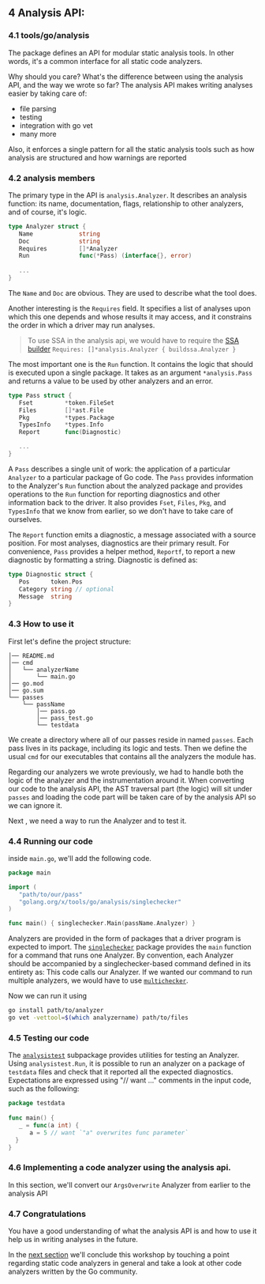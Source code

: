 ## 4 Analysis API:
### 4.1 tools/go/analysis
The package defines an API for modular static analysis tools. In other words, it's a common interface for all static 
code analyzers.

Why should you care? What's the difference between using the analysis API, and the way we wrote so far?
The analysis API makes writing analyses easier by taking care of:
 - file parsing
 - testing
 - integration with go vet
 - many more
 
Also, it enforces a single pattern for all the static analysis tools such as how analysis are structured and how 
warnings are reported
    
### 4.2 analysis members  
The primary type in the API is `analysis.Analyzer`.  It describes an analysis function: its name, documentation, flags, relationship to other analyzers, and of course, it's logic.

``` go
type Analyzer struct {
   Name             string
   Doc              string
   Requires         []*Analyzer
   Run              func(*Pass) (interface{}, error)
 
   ...
}
```

The `Name` and `Doc` are obvious. They are used to describe what the tool does.

Another interesting is the `Requires` field. It specifies a list of analyses upon which this one depends and whose
results it may access, and it constrains the order in which a driver may run analyses.

> To use SSA in the analysis api, we would have to require the [SSA builder](https://pkg.go.dev/golang.org/x/tools/go/analysis/passes/buildssa)
>  `Requires: []*analysis.Analyzer {
                  buildssa.Analyzer
          }`


The most important one is the `Run` function. It contains the logic that should is executed upon a single package. 
It takes as an argument `*analysis.Pass` and returns a value to be used by other analyzers and an error.

``` go
type Pass struct {
   Fset         *token.FileSet
   Files        []*ast.File
   Pkg          *types.Package
   TypesInfo    *types.Info
   Report       func(Diagnostic)

   ...
}
```

A `Pass` describes a single unit of work: the application of a particular `Analyzer` to a particular package of Go code. The `Pass` provides information to the Analyzer's `Run` function about the analyzed package and provides operations to the `Run` function for reporting diagnostics and other information back to the driver. It also provides `Fset`, `Files`, `Pkg`, and `TypesInfo` that we know from earlier, so we don't have to take care of ourselves.

The `Report` function emits a diagnostic, a message associated with a source position. For most analyses, diagnostics are their primary result. For convenience, `Pass` provides a helper method, `Reportf`, to report a new diagnostic by formatting a string. Diagnostic is defined as:

``` go
type Diagnostic struct {
   Pos      token.Pos
   Category string // optional
   Message  string
}
```

### 4.3 How to use it
First let's define the project structure:
```
│── README.md
│── cmd
│   └── analyzerName
│       └── main.go
│── go.mod
│── go.sum
└── passes
    └── passName
        │── pass.go
        │── pass_test.go
        └── testdata
```

We create a directory where all of our passes reside in named `passes`. Each pass lives in its package, including its logic and tests.
Then we define the usual `cmd` for our executables that contains all the analyzers the module has.

Regarding our analyzers we wrote previously, we had to handle both the logic of the analyzer and the instrumentation around it.
When converting our code to the analysis API, the AST traversal part (the logic) will sit under `passes` and loading the code
part will be taken care of by the analysis API so we can ignore it. 

Next , we need a way to run the Analyzer and to test it.

### 4.4 Running our code
inside `main.go`, we'll add the following code. 

``` go
package main

import (
   "path/to/our/pass"
   "golang.org/x/tools/go/analysis/singlechecker"
)

func main() { singlechecker.Main(passName.Analyzer) }
```
Analyzers are provided in the form of packages that a driver program is expected to import. 
The [`singlechecker`](https://pkg.go.dev/golang.org/x/tools/go/analysis/singlechecker) package provides the `main` function for a command that runs one Analyzer. By convention, each Analyzer should be accompanied by a singlechecker-based command defined in its entirety as: This code calls our Analyzer. 
If we wanted our command to run multiple analyzers, we would have to use [`multichecker`](https://pkg.go.dev/golang.org/x/tools/go/analysis/multichecker).

Now we can run it using 
``` bash
go install path/to/analyzer
go vet -vettool=$(which analyzername) path/to/files
```


### 4.5 Testing our code
The [`analysistest`](https://godoc.org/golang.org/x/tools/go/analysis/analysistes) subpackage provides utilities for testing an Analyzer. Using `analysistest.Run`, it is possible to run an analyzer on a package of `testdata` files and check that it reported all the expected diagnostics.
Expectations are expressed using "// want ..." comments in the input code, such as the following:

``` go
package testdata  
  
func main() {  
   _ = func(a int) {  
      a = 5 // want `"a" overwrites func parameter`  
  }  
}
```

### 4.6 Implementing a code analyzer using the analysis api.   
In this section, we'll convert our `ArgsOverwrite` Analyzer from earlier to the analysis API

### 4.7 Congratulations
You have a good understanding of what the analysis API is and how to use it help us in writing analyses in the future.

In the [next section](https://github.com/amit-davidson/GopherCon2021IsraelStaticAnalysisWorkshop/blob/master/Conclusion/README.md)
we'll conclude this workshop by touching a point regarding static code analyzers in general and take a look at other code
analyzers written by the Go community.  